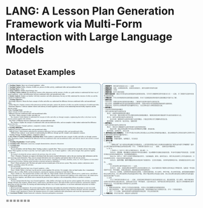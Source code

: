 # LANG: A Lesson Plan Generation Framework via Multi-Form Interaction with Large Language Models



## Dataset Examples


<div style="text-align: center;">
  <img src="imgs/show.png">
</div>
=======

